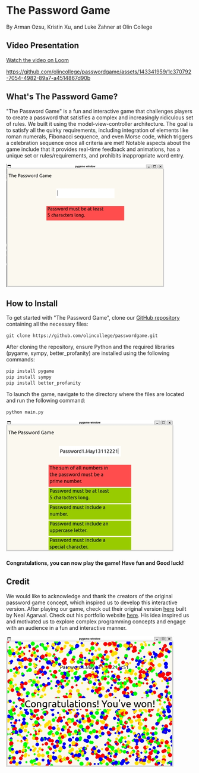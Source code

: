 # The Password Game
By Arman Ozsu, Kristin Xu, and Luke Zahner at Olin College

## Video Presentation
[Watch the video on Loom](https://www.loom.com/share/50fc1265832d4f6b88b1305cfe57f85a)

https://github.com/olincollege/passwordgame/assets/143341959/1c370792-7054-4982-89a7-a4514867d90b


## What's The Password Game?
"The Password Game" is a fun and interactive game that challenges players to create a password that satisfies a complex and increasingly ridiculous set of rules. We built it using the model-view-controller architecture. The goal is to satisfy all the quirky requirements, including integration of elements like roman numerals, Fibonacci sequence, and even Morse code, which triggers a celebration sequence once all criteria are met! Notable aspects about the game include that it provides real-time feedback and animations, has a unique set or rules/requirements, and prohibits inappropriate word entry.

![The Password Game GUI](images/passwordimg1.jpg "The Password Game")

## How to Install
To get started with "The Password Game", clone our [GitHub repository](https://github.com/olincollege/passwordgame.git "GitHub Link") containing all the necessary files:

```
git clone https://github.com/olincollege/passwordgame.git
```

After cloning the repository, ensure Python and the required libraries (pygame, sympy, better_profanity) are installed using the following commands:

```
pip install pygame
pip install sympy
pip install better_profanity
```

To launch the game, navigate to the directory where the files are located and run the following command:

```
python main.py
```

![The Password Game](images/passwordimg3.jpg "The Password Game")

#### Congratulations, you can now play the game! Have fun and Good luck!

## Credit
We would like to acknowledge and thank the creators of the original password game concept, which inspired us to develop this interactive version. After playing our game, check out their original version [here](https://neal.fun/password-game/here! "Game Link") built by Neal Agarwal. Check out his portfolio website [here](https://nealagarwal.me/! "Site Link"). His idea inspired us and motivated us to explore complex programming concepts and engage with an audience in a fun and interactive manner. 

![The Password Game Celebration Animation](images/passwordimg4.jpg "The Password Game")
